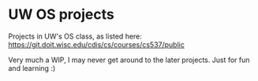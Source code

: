 # UW OS projects

Projects in UW's OS class, as listed here: https://git.doit.wisc.edu/cdis/cs/courses/cs537/public

Very much a WIP, I may never get around to the later projects. Just for fun and learning :)

